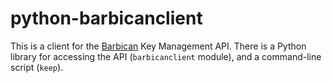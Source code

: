 python-barbicanclient
=====================

This is a client for the [Barbican](https://github.com/cloudkeep/barbican)
Key Management API.  There is a Python library for accessing the API
(`barbicanclient` module), and a command-line script (`keep`).
